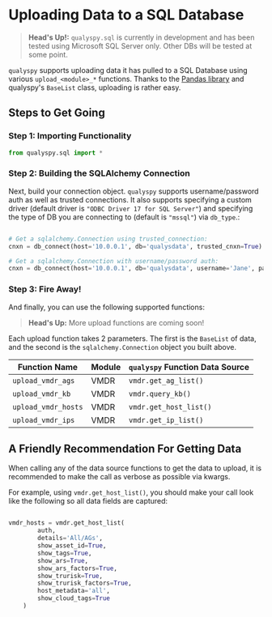 # Uploading Data to a SQL Database

>**Head's Up!:** ```qualyspy.sql``` is currently in development and has been tested using Microsoft SQL Server only. Other DBs will be tested at some point.

```qualyspy``` supports uploading data it has pulled to a SQL Database using various ```upload_<module>_*``` functions. Thanks to the [Pandas library](https://pandas.pydata.org) and qualyspy's ```BaseList``` class, uploading is rather easy.

## Steps to Get Going

### Step 1: Importing Functionality

```py
from qualyspy.sql import *
```

### Step 2: Building the SQLAlchemy Connection

Next, build your connection object. ```qualyspy``` supports username/password auth as well as trusted connections. It also supports specifying a custom driver (default driver is ```"ODBC Driver 17 for SQL Server"```) and specifying the type of DB you are connecting to (default is ```"mssql"```) via ```db_type```.:

```py

# Get a sqlalchemy.Connection using trusted_connection:
cnxn = db_connect(host='10.0.0.1', db='qualysdata', trusted_cnxn=True)

# Get a sqlalchemy.Connection with username/password auth:
cnxn = db_connect(host='10.0.0.1', db='qualysdata', username='Jane', password='SuperSecretPassword!')
```

### Step 3: Fire Away!

And finally, you can use the following supported functions:

>**Head's Up:** More upload functions are coming soon!

Each upload function takes 2 parameters. The first is the ```BaseList``` of data, and the second is the ```sqlalchemy.Connection``` object you built above.

| Function Name | Module  | ```qualyspy``` Function Data Source |
| -- | -- | -- |
| ```upload_vmdr_ags``` | VMDR | ```vmdr.get_ag_list()```|
| ```upload_vmdr_kb``` | VMDR | ```vmdr.query_kb()```|
| ```upload_vmdr_hosts``` | VMDR | ```vmdr.get_host_list()```|
| ```upload_vmdr_ips``` | VMDR | ```vmdr.get_ip_list()```|

## A Friendly Recommendation For Getting Data

When calling any of the data source functions to get the data to upload, it is recommended to make the call as verbose as possible via kwargs. 

For example, using ```vmdr.get_host_list()```, you should make your call look like the following so all data fields are captured:

```py

vmdr_hosts = vmdr.get_host_list(
        auth, 
        details='All/AGs', 
        show_asset_id=True, 
        show_tags=True, 
        show_ars=True, 
        show_ars_factors=True, 
        show_trurisk=True, 
        show_trurisk_factors=True, 
        host_metadata='all', 
        show_cloud_tags=True
    )
```